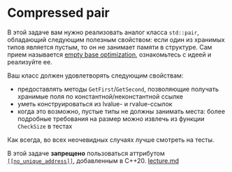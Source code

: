 # Compressed pair

В этой задаче вам нужно реализовать аналог класса `std::pair`, обладающий следующим полезным свойством: если один из хранимых типов является пустым, то он не занимает памяти в структуре. Сам прием называется [empty base optimization](https://en.cppreference.com/w/cpp/language/ebo), ознакомьтесь с идеей и реализуйте ее.

Ваш класс должен удовлетворять следующим свойствам:
* предоставлять методы `GetFirst`/`GetSecond`, позволяющие получать хранимые поля по константной/неконстантной ссылке
* уметь конструироваться из lvalue- и rvalue-ссылок
* когда это возможно, пустые типы не должны занимать места: более подробные требования на размер можно извлечь из функции `CheckSize` в тестах

Как всегда, во всех неочевидных случаях лучше смотреть на тесты.

В этой задаче **запрещено** пользоваться аттрибутом [`[[no_unique_address]]`](https://en.cppreference.com/w/cpp/language/attributes/no_unique_address), добавленным в C++20.
[lecture.md](..%2F..%2F..%2Flectures%2F2022%2F08-coro%2Flecture.md)